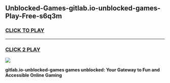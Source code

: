 
## Unblocked-Games-gitlab.io-unblocked-games-Play-Free-s6q3m
<h3>
<a href="https://premium76.site?title=gitlab.io-unblocked-games&ref=18A1">CLICK TO PLAY</a></h3>
<hr>

<h3>
<a href="https://premium76.site?title=gitlab.io-unblocked-games&ref=18A1">CLICK 2 PLAY</a>
  
</h3>

<a href="https://premium76.site?title=gitlab.io-unblocked-games&ref=18A1"><img src="https://clearcache.store/games.png"></a>


**gitlab.io-unblocked-games games unblocked: Your Gateway to Fun and Accessible Online Gaming**
